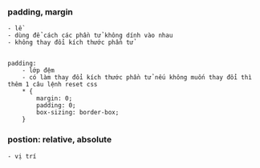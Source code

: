 ### padding, margin
    - lề
    - dùng để cách các phần tử không dính vào nhau
    - không thay đổi kích thước phần tử


    padding:
        - lớp đệm
        - có làm thay đổi kích thước phần tử nếu không muốn thay đổi thì thêm 1 câu lệnh reset css
        * {
            margin: 0;
            padding: 0;
            box-sizing: border-box;
        }

### postion: relative, absolute
    - vị trí